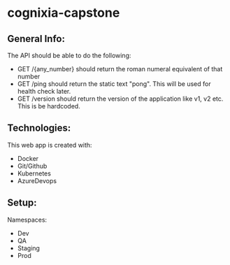# cognixia-capstone

## General Info:

The API should be able to do the following: 
* GET /{any_number} should return the roman numeral equivalent of that number
* GET /ping should return the static text "pong". This will be used for health check later.
* GET /version should return the version of the application like v1, v2 etc. This is be hardcoded.


## Technologies:

This web app is created with:
* Docker
* Git/Github
* Kubernetes
* AzureDevops

## Setup:

Namespaces:
* Dev
* QA
* Staging
* Prod
